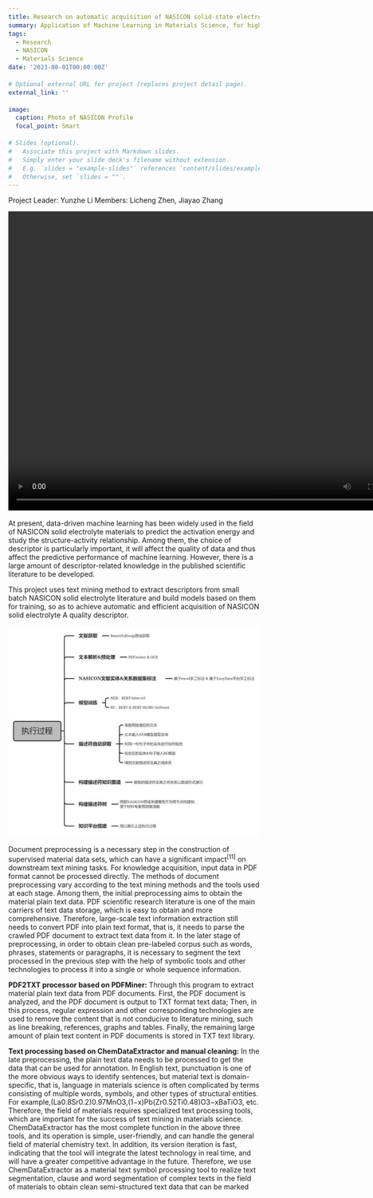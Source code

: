 ```yaml
---
title: Research on automatic acquisition of NASICON solid-state electrolyte descriptors
summary: Application of Machine Learning in Materials Science, for high-performance batteries
tags:
  - Research
  - NASICON
  - Materials Science
date: '2023-08-01T00:00:00Z'

# Optional external URL for project (replaces project detail page).
external_link: ''

image:
  caption: Photo of NASICON Profile
  focal_point: Smart

# Slides (optional).
#   Associate this project with Markdown slides.
#   Simply enter your slide deck's filename without extension.
#   E.g. `slides = "example-slides"` references `content/slides/example-slides.md`.
#   Otherwise, set `slides = ""`.
---
```

Project Leader: Yunzhe Li
Members: Licheng Zhen, Jiayao Zhang

<video src="./end.mp4" width="800px" height="600px" controls="controls"></video>

At present, data-driven machine learning has been widely used in the field of NASICON solid electrolyte materials to predict the activation energy and study the structure-activity relationship. Among them, the choice of descriptor is particularly important, it will affect the quality of data and thus affect the predictive performance of machine learning. However, there is a large amount of descriptor-related knowledge in the published scientific literature to be developed.

This project uses text mining method to extract descriptors from small batch NASICON solid electrolyte literature and build models based on them for training, so as to achieve automatic and efficient acquisition of NASICON solid electrolyte
A quality descriptor.

![](./1.jpg "Executing Process")

Document preprocessing is a necessary step in the construction of supervised material data sets, which can have a significant impact<sup>[11]</sup> on downstream text mining tasks. For knowledge acquisition, input data in PDF format cannot be processed directly. The methods of document preprocessing vary according to the text mining methods and the tools used at each stage. Among them, the initial preprocessing aims to obtain the material plain text data. PDF scientific research literature is one of the main carriers of text data storage, which is easy to obtain and more comprehensive. Therefore, large-scale text information extraction still needs to convert PDF into plain text format, that is, it needs to parse the crawled PDF document to extract text data from it. In the later stage of preprocessing, in order to obtain clean pre-labeled corpus such as words, phrases, statements or paragraphs, it is necessary to segment the text processed in the previous step with the help of symbolic tools and other technologies to process it into a single or whole sequence information.

**PDF2TXT processor based on PDFMiner:** Through this program to extract material plain text data from PDF documents. First, the PDF document is analyzed, and the PDF document is output to TXT format text data; Then, in this process, regular expression and other corresponding technologies are used to remove the content that is not conducive to literature mining, such as line breaking, references, graphs and tables. Finally, the remaining large amount of plain text content in PDF documents is stored in TXT text library.

**Text processing based on ChemDataExtractor and manual cleaning:** In the late preprocessing, the plain text data needs to be processed to get the data that can be used for annotation. In English text, punctuation is one of the more obvious ways to identify sentences, but material text is domain-specific, that is, language in materials science is often complicated by terms consisting of multiple words, symbols, and other types of structural entities. For example,(La0.8Sr0.2)0.97MnO3,(1−x)Pb(Zr0.52Ti0.48)O3−xBaTiO3, etc. Therefore, the field of materials requires specialized text processing tools, which are important for the success of text mining in materials science. ChemDataExtractor has the most complete function in the above three tools, and its operation is simple, user-friendly, and can handle the general field of material chemistry text. In addition, its version iteration is fast, indicating that the tool will integrate the latest technology in real time, and will have a greater competitive advantage in the future. Therefore, we use ChemDataExtractor as a material text symbol processing tool to realize text segmentation, clause and word segmentation of complex texts in the field of materials to obtain clean semi-structured text data that can be marked
